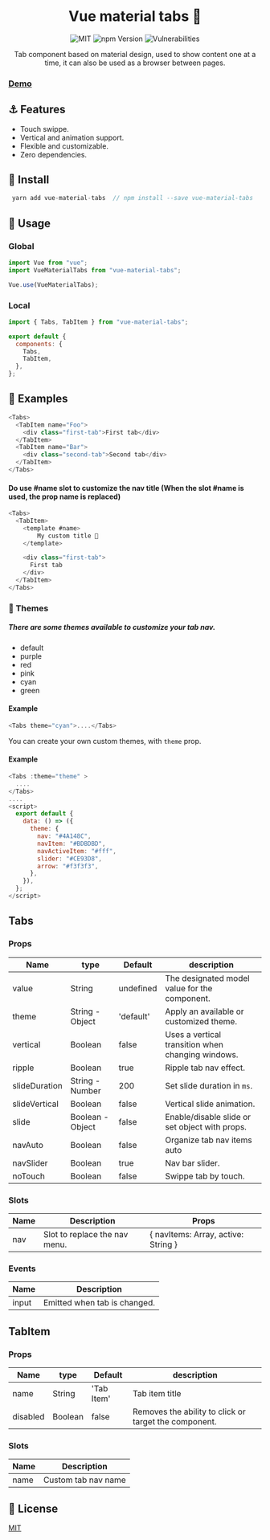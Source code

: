 <h1 align="center">Vue material tabs 🚀</h1>

<div align="center">
  <img src="https://img.shields.io/badge/License-MIT-0aa8d2" alt="MIT"/>
  <img src="https://badge.fury.io/js/vue-material-tabs.svg" alt="npm Version"/>
  <img src="https://snyk.io/test/github/jairoblatt/vue-material-tabs/badge.svg" alt="Vulnerabilities">
  <p>Tab component based on material design, used to show content one at a time, it can also be used as a browser between pages.</p>
</div>

### [Demo](https://vue-material-tabs.vercel.app/)

## ⚓ Features

- Touch swippe.
- Vertical and animation support.
- Flexible and customizable.
- Zero dependencies.

## 🚚 Install

```c
 yarn add vue-material-tabs  // npm install --save vue-material-tabs
```

## 🚀 Usage

### Global

```javascript
import Vue from "vue";
import VueMaterialTabs from "vue-material-tabs";

Vue.use(VueMaterialTabs);
```

### Local

```javascript
import { Tabs, TabItem } from "vue-material-tabs";

export default {
  components: {
    Tabs,
    TabItem,
  },
};
```

## 📌 Examples

```javascript
<Tabs>
  <TabItem name="Foo">
    <div class="first-tab">First tab</div>
  </TabItem>
  <TabItem name="Bar">
    <div class="second-tab">Second tab</div>
  </TabItem>
</Tabs>
```

#### Do use #name slot to customize the nav title (When the slot #name is used, the prop name is replaced)

```javascript
<Tabs>
  <TabItem>
    <template #name>
        My custom title 🍉
    </template>

    <div class="first-tab">
      First tab
    </div>
  </TabItem>
</Tabs>
```

### 👑 Themes

##### There are some themes available to customize your tab nav.

- default
- purple
- red
- pink
- cyan
- green

#### Example

```javascript
<Tabs theme="cyan">....</Tabs>
```

You can create your own custom themes, with `theme` prop.

#### Example

```javascript
<Tabs :theme="theme" >
  ....
</Tabs>
....
<script>
  export default {
    data: () => ({
      theme: {
        nav: "#4A148C",
        navItem: "#BDBDBD",
        navActiveItem: "#fff",
        slider: "#CE93D8",
        arrow: "#f3f3f3",
      },
    }),
  };
</script>
```

## Tabs

### Props

| Name          | type             | Default   | description                                       |
| ------------- | ---------------- | --------- | ------------------------------------------------- |
| value         | String           | undefined | The designated model value for the component.     |
| theme         | String - Object  | 'default' | Apply an available or customized theme.           |
| vertical      | Boolean          | false     | Uses a vertical transition when changing windows. |
| ripple        | Boolean          | true      | Ripple tab nav effect.                            |
| slideDuration | String - Number  | 200       | Set slide duration in `ms`.                       |
| slideVertical | Boolean          | false     | Vertical slide animation.                         |
| slide         | Boolean - Object | false     | Enable/disable slide or set object with props.    |
| navAuto       | Boolean          | false     | Organize tab nav items auto                       |
| navSlider     | Boolean          | true      | Nav bar slider.                                   |
| noTouch       | Boolean          | false     | Swippe tab by touch.                              |

### Slots

| Name | Description                   | Props                               |
| ---- | ----------------------------- | ----------------------------------- |
| nav  | Slot to replace the nav menu. | { navItems: Array, active: String } |

### Events

| Name  | Description                  |
| ----- | ---------------------------- |
| input | Emitted when tab is changed. |

## TabItem

### Props

| Name     | type    | Default     | description                                           |
| -------- | ------- | ----------- | ----------------------------------------------------- |
| name     | String  | 'Tab Item'  | Tab item title                   |
| disabled | Boolean | false       | Removes the ability to click or target the component. |

### Slots

| Name | Description                |
| ---- | -------------------------- |
| name | Custom tab nav name        |

## 🔖 License

[MIT](https://github.com/jairoblatt/vue-material-tabs/blob/main/LICENSE)
